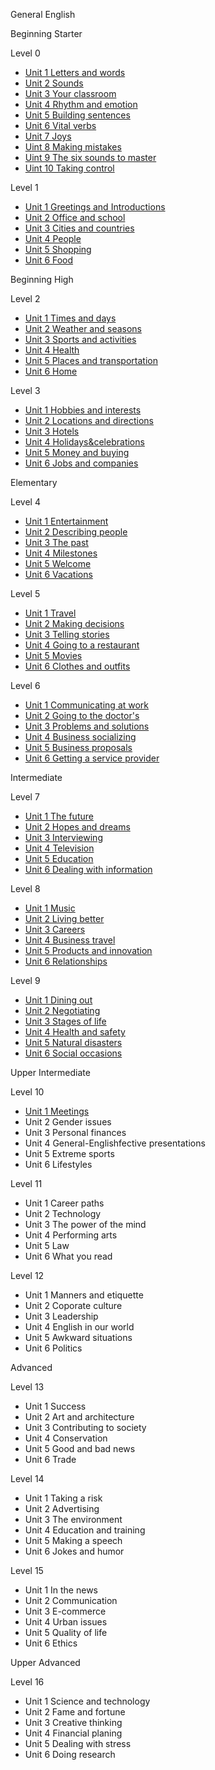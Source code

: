 General English

Beginning Starter

Level 0

* [Unit 1 Letters and words](General-English/0-1_Letters-and-words.md)
* [Unit 2 Sounds](General-English/0-2_Sounds.md)
* [Unit 3 Your classroom](General-English/0-2_Your-classroom.md)
* [Unit 4 Rhythm and emotion](General-English/0-4_Rhythm-and-emotion.md)
* [Unit 5 Building sentences](General-English/0-5_Building-sentences.md)
* [Unit 6 Vital verbs](General-English/0-6_Vital-verbs.md)
* [Unit 7 Joys](General-English/0-7_Joys.md)
* [Uint 8 Making mistakes](General-English/0-8_Making-mistakes.md)
* [Uint 9 The six sounds to master](General-English/0-9_The-six-sounds-to-master.md)
* [Uint 10 Taking control](General-English/0-10_Taking-control.md)

Level 1

- [Unit 1 Greetings and Introductions](General-English/1-1_Greetings-and-Introductions.md)
- [Unit 2 Office and school](General-English/1-2_Office-and-school.md)
- [Unit 3 Cities and countries](General-English/1-3_Cities-and-countries.md)
- [Unit 4 People](General-English/1-4_People.md)
- [Unit 5 Shopping](General-English/1-5_Shopping.md)
- [Unit 6 Food](General-English/1-6_Food.md)

Beginning High

Level 2

- [Unit 1 Times and days](General-English/2-1_Time-and-days.md)
- [Unit 2 Weather and seasons](General-English/2-2_Weather-and-seasons.md)
- [Unit 3 Sports and activities](General-English/2-3_Sports-and-activities.md)
- [Unit 4 Health](General-English/2-4_Health.md)
- [Unit 5 Places and transportation](General-English/2-5_Places-and-transportation.md)
- [Unit 6 Home](General-English/2-6_Home.md)

Level 3

- [Unit 1 Hobbies and interests](General-English/3-1_Hobbies-and-interests.md)
- [Unit 2 Locations and directions](General-English/3-2_Locations-and-directions.md)
- [Unit 3 Hotels](General-English/3-3_Accommodation.md)
- [Unit 4 Holidays&celebrations](General-English/3-4_holidays-and-celebrations.md)
- [Unit 5 Money and buying](General-English/3-5_Money-and-buying.md)
- [Unit 6 Jobs and companies](General-English/3-6_Jobs-and-commpanies.md)

Elementary

Level 4

* [Unit 1 Entertainment](General-English/4-1_Entertainment.md) 
* [Unit 2 Describing people](General-English/4-2_Describing-people.md)
* [Unit 3 The past](General-English/4-3_The-Past.md)
* [Unit 4 Milestones](General-English/4-4_Milestones.md)
* [Unit 5 Welcome](General-English/4-5_Welcome.md.md)
* [Unit 6 Vacations](General-English/4-6_Vacations.md) 

Level 5

* [Unit 1 Travel](General-English/5-1_Travel.md)
* [Unit 2 Making decisions](General-English/5-2_Making-decisions.md)
* [Unit 3 Telling stories](General-English/5-3_Telling-stories.md)
* [Unit 4 Going to a restaurant](General-English/5-4_Going-to-a-restaurant.md)
* [Unit 5 Movies](5-5_Movies.md)
* [Unit 6 Clothes and outfits](General-English/5-6_Clothes-and-outfits.md)

Level 6

* [Unit 1 Communicating at work](General-English/6-1_Communicating-at-work.md)
* [Unit 2 Going to the doctor's](General-English/6-2_Going-to-the-doctor's.md)
* [Unit 3 Problems and solutions](6-3_Problems-and-solutions.md)
* [Unit 4 Business socializing](General-English/6-4_Business_socializing.md)
* [Unit 5 Business proposals](6-5_Business-socializing.md)
* [Unit 6 Getting a service provider](General-English/6-6_Getting-a-service-provider.md)

Intermediate

Level 7

* [Unit 1 The future](General-English/7-1_The-future.md)
* [Unit 2 Hopes and dreams](General-English/7-2_Hopes-and-dreams.md)
* [Unit 3 Interviewing](General-English/7-3_Interviewing.md)
* [Unit 4 Television](General-English/7-4_Television.md)
* [Unit 5 Education](General-English/7-5_Education.md)
* [Unit 6 Dealing with information](General-English/7-6_Dealing-with-information.md)

Level 8

* [Unit 1 Music](General-English/8-1_Music.md)
* [Unit 2 Living better](General-English/8-2_Living-better.md)
* [Unit 3 Careers](General-English/8-3_Careers.md)
* [Unit 4 Business travel](General-English/8-4_Business-travel.md)
* [Unit 5 Products and innovation](General-English/8-5_Products-and-innovation.md)
* [Unit 6 Relationships](General-English/8-6_Relationships.md)

Level 9

  - [Unit 1 Dining out](General-English/9-1_Dining-out.md)
  - [Unit 2 Negotiating](General-English/9-2_Negotiating.md)
  - [Unit 3 Stages of life](General-English/9-3_Stages-of-life.md)
  - [Unit 4 Health and safety](General-English/9-4_Health-and-safety.md)
  - [Unit 5 Natural disasters](General-English/9-5_Natural-disasters.md)
  - [Unit 6 Social occasions](General-English/9-6_Social-occasions.md)

Upper Intermediate

Level 10

  - [Unit 1 Meetings](General-English/10-1_Meetings.md)
  - Unit 2 Gender issues
  - Unit 3 Personal finances
  - Unit 4 General-Englishfective presentations
  - Unit 5 Extreme sports
  - Unit 6 Lifestyles

Level 11

  - Unit 1 Career paths
  - Unit 2 Technology
  - Unit 3 The power of the mind
  - Unit 4 Performing arts
  - Unit 5 Law
  - Unit 6 What you read

Level 12

  - Unit 1 Manners and etiquette
  - Unit 2 Coporate culture
  - Unit 3 Leadership
  - Unit 4 English in our world 
  - Unit 5 Awkward situations
  - Unit 6 Politics

Advanced

Level 13

  - Unit 1 Success
  - Unit 2 Art and architecture
  - Unit 3 Contributing to society
  - Unit 4 Conservation
  - Unit 5 Good and bad news
  - Unit 6 Trade

Level 14

  - Unit 1 Taking a risk
  - Unit 2 Advertising
  - Unit 3 The environment
  - Unit 4 Education and training
  - Unit 5 Making a speech
  - Unit 6 Jokes and humor

Level 15

  - Unit 1 In the news
  - Unit 2 Communication
  - Unit 3 E-commerce
  - Unit 4 Urban issues
  - Unit 5 Quality of life
  - Unit 6 Ethics

Upper Advanced

Level 16

  - Unit 1 Science and technology
  - Unit 2 Fame and fortune
  - Unit 3 Creative thinking
  - Unit 4 Financial planing
  - Unit 5 Dealing with stress
  - Unit 6 Doing research
